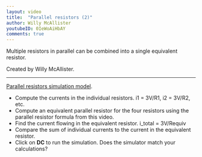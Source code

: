 ```yaml
---
layout: video
title:  "Parallel resistors (2)"
author: Willy McAllister
youtubeID: 0IeWoAiHbAY
comments: true
--- 
```


Multiple resistors in parallel can be combined into a single equivalent resistor. 

Created by Willy McAllister.

---

[Parallel resistors simulation model](https://spinningnumbers.org/circuit-sandbox/index.html?value=%5B%5B%22w%22%2C%5B200%2C56%2C200%2C64%5D%5D%2C%5B%22a%22%2C%5B200%2C64%2C1%5D%2C%7B%22color%22%3A%22magenta%22%2C%22offset%22%3A%220%22%2C%22_json_%22%3A1%7D%2C%5B%223%22%2C%226%22%5D%5D%2C%5B%22w%22%2C%5B264%2C56%2C264%2C64%5D%5D%2C%5B%22a%22%2C%5B264%2C64%2C1%5D%2C%7B%22color%22%3A%22magenta%22%2C%22offset%22%3A%220%22%2C%22_json_%22%3A3%7D%2C%5B%223%22%2C%225%22%5D%5D%2C%5B%22w%22%2C%5B232%2C32%2C232%2C40%5D%5D%2C%5B%22a%22%2C%5B232%2C40%2C1%5D%2C%7B%22color%22%3A%22magenta%22%2C%22offset%22%3A%220%22%2C%22_json_%22%3A5%7D%2C%5B%227%22%2C%223%22%5D%5D%2C%5B%22w%22%2C%5B232%2C56%2C264%2C56%5D%5D%2C%5B%22w%22%2C%5B200%2C56%2C232%2C56%5D%5D%2C%5B%22w%22%2C%5B200%2C152%2C232%2C152%5D%5D%2C%5B%22w%22%2C%5B200%2C128%2C200%2C152%5D%5D%2C%5B%22w%22%2C%5B232%2C152%2C264%2C152%5D%5D%2C%5B%22w%22%2C%5B264%2C128%2C264%2C152%5D%5D%2C%5B%22v%22%2C%5B128%2C80%2C0%5D%2C%7B%22name%22%3A%22Vbat%22%2C%22value%22%3A%22dc(3)%22%2C%22_json_%22%3A12%7D%2C%5B%227%22%2C%220%22%5D%5D%2C%5B%22r%22%2C%5B200%2C80%2C0%5D%2C%7B%22name%22%3A%22R1%22%2C%22r%22%3A%2220%22%2C%22_json_%22%3A13%7D%2C%5B%226%22%2C%221%22%5D%5D%2C%5B%22r%22%2C%5B264%2C80%2C0%5D%2C%7B%22name%22%3A%22R2%22%2C%22r%22%3A%2260%22%2C%22_json_%22%3A14%7D%2C%5B%225%22%2C%221%22%5D%5D%2C%5B%22w%22%2C%5B128%2C80%2C128%2C32%5D%5D%2C%5B%22w%22%2C%5B128%2C32%2C232%2C32%5D%5D%2C%5B%22w%22%2C%5B128%2C128%2C128%2C176%5D%5D%2C%5B%22g%22%2C%5B184%2C176%2C0%5D%2C%7B%22_json_%22%3A18%7D%2C%5B%220%22%5D%5D%2C%5B%22w%22%2C%5B128%2C176%2C184%2C176%5D%5D%2C%5B%22w%22%2C%5B232%2C176%2C184%2C176%5D%5D%2C%5B%22r%22%2C%5B320%2C80%2C0%5D%2C%7B%22name%22%3A%22R3%22%2C%22r%22%3A%2230%22%2C%22_json_%22%3A21%7D%2C%5B%224%22%2C%221%22%5D%5D%2C%5B%22r%22%2C%5B376%2C80%2C0%5D%2C%7B%22name%22%3A%22R4%22%2C%22r%22%3A%2250%22%2C%22_json_%22%3A22%7D%2C%5B%222%22%2C%221%22%5D%5D%2C%5B%22a%22%2C%5B320%2C64%2C1%5D%2C%7B%22color%22%3A%22magenta%22%2C%22offset%22%3A%220%22%2C%22_json_%22%3A23%7D%2C%5B%223%22%2C%224%22%5D%5D%2C%5B%22a%22%2C%5B376%2C64%2C1%5D%2C%7B%22color%22%3A%22magenta%22%2C%22offset%22%3A%220%22%2C%22_json_%22%3A24%7D%2C%5B%223%22%2C%222%22%5D%5D%2C%5B%22w%22%2C%5B376%2C56%2C376%2C64%5D%5D%2C%5B%22w%22%2C%5B320%2C64%2C320%2C56%5D%5D%2C%5B%22w%22%2C%5B264%2C56%2C320%2C56%5D%5D%2C%5B%22w%22%2C%5B376%2C56%2C320%2C56%5D%5D%2C%5B%22w%22%2C%5B376%2C152%2C376%2C128%5D%5D%2C%5B%22w%22%2C%5B320%2C128%2C320%2C152%5D%5D%2C%5B%22w%22%2C%5B264%2C152%2C320%2C152%5D%5D%2C%5B%22w%22%2C%5B376%2C152%2C320%2C152%5D%5D%2C%5B%22a%22%2C%5B232%2C160%2C1%5D%2C%7B%22color%22%3A%22magenta%22%2C%22offset%22%3A%220%22%2C%22_json_%22%3A33%7D%2C%5B%221%22%2C%220%22%5D%5D%2C%5B%22w%22%2C%5B232%2C152%2C232%2C160%5D%5D%2C%5B%22view%22%2C43.7%2C-7.76%2C1.953125%2C%2250%22%2C%2210%22%2C%221G%22%2Cnull%2C%22100%22%2C%220.01%22%2C%221000%22%5D%5D). 

* Compute the currents in the individual resistors. i1 = 3V/R1, i2 = 3V/R2, etc. 
* Compute an equivalent parallel resistor for the four resistors using the parallel resistor formula from this video.
* Find the current flowing in the equivalent resistor. i_total = 3V/Requiv
* Compare the sum of individual currents to the current in the equivalent resistor. 
* Click on **DC** to run the simulation. Does the simulator match your calculations?